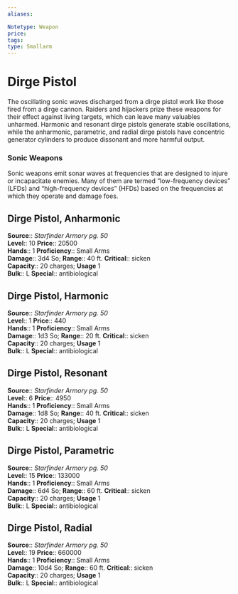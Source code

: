 ```yaml
---
aliases: 

Notetype: Weapon
price: 
tags: 
type: Smallarm
---
```


# Dirge Pistol

The oscillating sonic waves discharged from a dirge pistol work like those fired from a dirge cannon. Raiders and hijackers prize these weapons for their effect against living targets, which can leave many valuables unharmed. Harmonic and resonant dirge pistols generate stable oscillations, while the anharmonic, parametric, and radial dirge pistols have concentric generator cylinders to produce dissonant and more harmful output.

### Sonic Weapons

Sonic weapons emit sonar waves at frequencies that are designed to injure or incapacitate enemies. Many of them are termed “low-frequency devices” (LFDs) and “high-frequency devices” (HFDs) based on the frequencies at which they operate and damage foes.  

## Dirge Pistol, Anharmonic

**Source**:: _Starfinder Armory pg. 50_  
**Level**:: 10
**Price**:: 20500  
**Hands**:: 1
**Proficiency**:: Small Arms  
**Damage**:: 3d4 So; 
**Range**:: 40 ft.
**Critical**:: sicken  
**Capacity**:: 20 charges; **Usage** 1  
**Bulk**:: L
**Special**:: antibiological

## Dirge Pistol, Harmonic

**Source**:: _Starfinder Armory pg. 50_  
**Level**:: 1
**Price**:: 440  
**Hands**:: 1
**Proficiency**:: Small Arms  
**Damage**:: 1d3 So; 
**Range**:: 20 ft.
**Critical**:: sicken  
**Capacity**:: 20 charges; **Usage** 1  
**Bulk**:: L
**Special**:: antibiological

## Dirge Pistol, Resonant

**Source**:: _Starfinder Armory pg. 50_  
**Level**:: 6
**Price**:: 4950  
**Hands**:: 1
**Proficiency**:: Small Arms  
**Damage**:: 1d8 So; 
**Range**:: 40 ft.
**Critical**:: sicken  
**Capacity**:: 20 charges; **Usage** 1  
**Bulk**:: L
**Special**:: antibiological

## Dirge Pistol, Parametric

**Source**:: _Starfinder Armory pg. 50_  
**Level**:: 15
**Price**:: 133000  
**Hands**:: 1
**Proficiency**:: Small Arms  
**Damage**:: 6d4 So; 
**Range**:: 60 ft.
**Critical**:: sicken  
**Capacity**:: 20 charges; **Usage** 1  
**Bulk**:: L
**Special**:: antibiological

## Dirge Pistol, Radial

**Source**:: _Starfinder Armory pg. 50_  
**Level**:: 19
**Price**:: 660000  
**Hands**:: 1
**Proficiency**:: Small Arms  
**Damage**:: 10d4 So; 
**Range**:: 60 ft.
**Critical**:: sicken  
**Capacity**:: 20 charges; **Usage** 1  
**Bulk**:: L
**Special**:: antibiological
